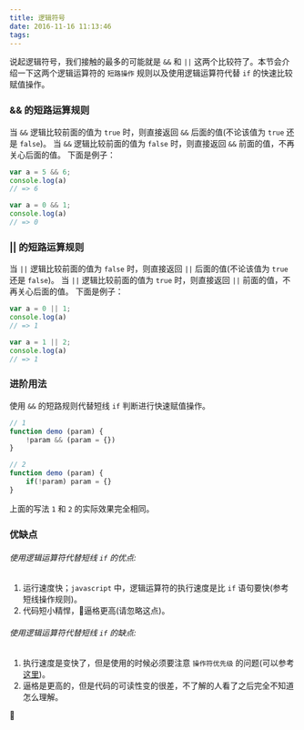 ```yaml
---
title: 逻辑符号
date: 2016-11-16 11:13:46
tags:
---
```


说起逻辑符号，我们接触的最多的可能就是 `&&` 和 `||` 这两个比较符了。本节会介绍一下这两个逻辑运算符的 `短路操作` 规则以及使用逻辑运算符代替 `if` 的快速比较赋值操作。
<!-- more -->

### && 的短路运算规则
当 `&&` 逻辑比较前面的值为 `true` 时，则直接返回 `&&` 后面的值(不论该值为 `true` 还是 `false`)。
当 `&&` 逻辑比较前面的值为 `false` 时，则直接返回 `&&` 前面的值，不再关心后面的值。
下面是例子：

```js
var a = 5 && 6;
console.log(a)
// => 6
```

```js
var a = 0 && 1;
console.log(a)
// => 0
```


### || 的短路运算规则
当 `||` 逻辑比较前面的值为 `false` 时，则直接返回 `||` 后面的值(不论该值为 `true` 还是 `false`)。
当 `||` 逻辑比较前面的值为 `true` 时，则直接返回 `||` 前面的值，不再关心后面的值。
下面是例子：
```js
var a = 0 || 1;
console.log(a)
// => 1
```

```js
var a = 1 || 2;
console.log(a)
// => 1
```

### 进阶用法
使用 `&&` 的短路规则代替短线 `if` 判断进行快速赋值操作。

```js
// 1
function demo (param) {
    !param && (param = {})
}
```

```js
// 2
function demo (param) {
    if(!param) param = {}
}
```

上面的写法 `1` 和 `2` 的实际效果完全相同。

### 优缺点

###### 使用逻辑运算符代替短线 `if` 的优点:
1. 运行速度快；`javascript` 中，逻辑运算符的执行速度是比 `if` 语句要快(参考短线操作规则)。
2. 代码短小精悍，逼格更高(请忽略这点)。


###### 使用逻辑运算符代替短线 `if` 的缺点:
1. 执行速度是变快了，但是使用的时候必须要注意 `操作符优先级` 的问题(可以参考[这里](https://developer.mozilla.org/zh-CN/docs/Web/JavaScript/Reference/Operators/Operator_Precedence))。
2. 逼格是更高的，但是代码的可读性变的很差，不了解的人看了之后完全不知道怎么理解。



